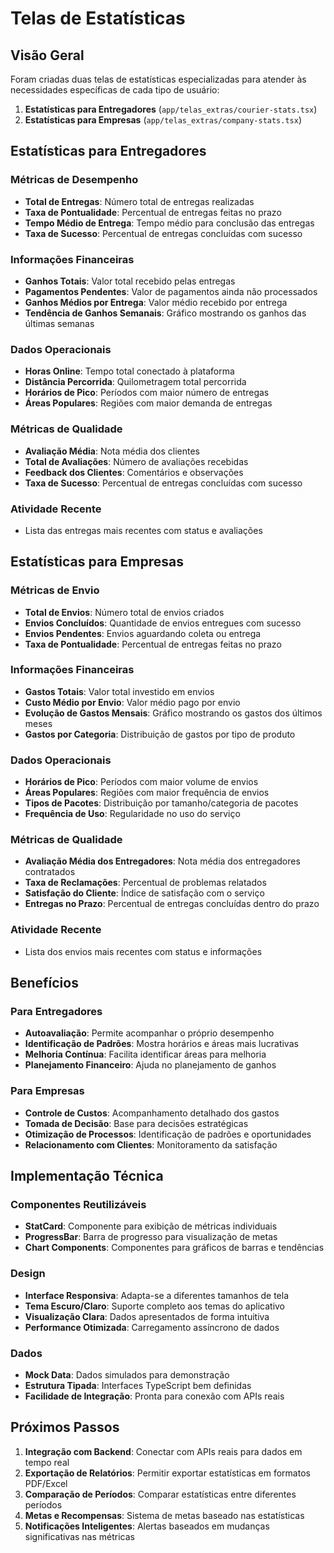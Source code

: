 # Telas de Estatísticas

## Visão Geral

Foram criadas duas telas de estatísticas especializadas para atender às necessidades específicas de cada tipo de usuário:

1. **Estatísticas para Entregadores** (`app/telas_extras/courier-stats.tsx`)
2. **Estatísticas para Empresas** (`app/telas_extras/company-stats.tsx`)

## Estatísticas para Entregadores

### Métricas de Desempenho
- **Total de Entregas**: Número total de entregas realizadas
- **Taxa de Pontualidade**: Percentual de entregas feitas no prazo
- **Tempo Médio de Entrega**: Tempo médio para conclusão das entregas
- **Taxa de Sucesso**: Percentual de entregas concluídas com sucesso

### Informações Financeiras
- **Ganhos Totais**: Valor total recebido pelas entregas
- **Pagamentos Pendentes**: Valor de pagamentos ainda não processados
- **Ganhos Médios por Entrega**: Valor médio recebido por entrega
- **Tendência de Ganhos Semanais**: Gráfico mostrando os ganhos das últimas semanas

### Dados Operacionais
- **Horas Online**: Tempo total conectado à plataforma
- **Distância Percorrida**: Quilometragem total percorrida
- **Horários de Pico**: Períodos com maior número de entregas
- **Áreas Populares**: Regiões com maior demanda de entregas

### Métricas de Qualidade
- **Avaliação Média**: Nota média dos clientes
- **Total de Avaliações**: Número de avaliações recebidas
- **Feedback dos Clientes**: Comentários e observações
- **Taxa de Sucesso**: Percentual de entregas concluídas com sucesso

### Atividade Recente
- Lista das entregas mais recentes com status e avaliações

## Estatísticas para Empresas

### Métricas de Envio
- **Total de Envios**: Número total de envios criados
- **Envios Concluídos**: Quantidade de envios entregues com sucesso
- **Envios Pendentes**: Envios aguardando coleta ou entrega
- **Taxa de Pontualidade**: Percentual de entregas feitas no prazo

### Informações Financeiras
- **Gastos Totais**: Valor total investido em envios
- **Custo Médio por Envio**: Valor médio pago por envio
- **Evolução de Gastos Mensais**: Gráfico mostrando os gastos dos últimos meses
- **Gastos por Categoria**: Distribuição de gastos por tipo de produto

### Dados Operacionais
- **Horários de Pico**: Períodos com maior volume de envios
- **Áreas Populares**: Regiões com maior frequência de envios
- **Tipos de Pacotes**: Distribuição por tamanho/categoria de pacotes
- **Frequência de Uso**: Regularidade no uso do serviço

### Métricas de Qualidade
- **Avaliação Média dos Entregadores**: Nota média dos entregadores contratados
- **Taxa de Reclamações**: Percentual de problemas relatados
- **Satisfação do Cliente**: Índice de satisfação com o serviço
- **Entregas no Prazo**: Percentual de entregas concluídas dentro do prazo

### Atividade Recente
- Lista dos envios mais recentes com status e informações

## Benefícios

### Para Entregadores
- **Autoavaliação**: Permite acompanhar o próprio desempenho
- **Identificação de Padrões**: Mostra horários e áreas mais lucrativas
- **Melhoria Contínua**: Facilita identificar áreas para melhoria
- **Planejamento Financeiro**: Ajuda no planejamento de ganhos

### Para Empresas
- **Controle de Custos**: Acompanhamento detalhado dos gastos
- **Tomada de Decisão**: Base para decisões estratégicas
- **Otimização de Processos**: Identificação de padrões e oportunidades
- **Relacionamento com Clientes**: Monitoramento da satisfação

## Implementação Técnica

### Componentes Reutilizáveis
- **StatCard**: Componente para exibição de métricas individuais
- **ProgressBar**: Barra de progresso para visualização de metas
- **Chart Components**: Componentes para gráficos de barras e tendências

### Design
- **Interface Responsiva**: Adapta-se a diferentes tamanhos de tela
- **Tema Escuro/Claro**: Suporte completo aos temas do aplicativo
- **Visualização Clara**: Dados apresentados de forma intuitiva
- **Performance Otimizada**: Carregamento assíncrono de dados

### Dados
- **Mock Data**: Dados simulados para demonstração
- **Estrutura Tipada**: Interfaces TypeScript bem definidas
- **Facilidade de Integração**: Pronta para conexão com APIs reais

## Próximos Passos

1. **Integração com Backend**: Conectar com APIs reais para dados em tempo real
2. **Exportação de Relatórios**: Permitir exportar estatísticas em formatos PDF/Excel
3. **Comparação de Períodos**: Comparar estatísticas entre diferentes períodos
4. **Metas e Recompensas**: Sistema de metas baseado nas estatísticas
5. **Notificações Inteligentes**: Alertas baseados em mudanças significativas nas métricas